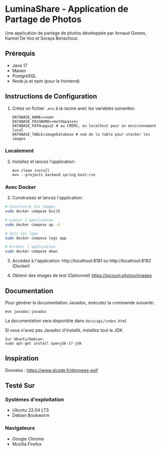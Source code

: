 # LuminaShare - Application de Partage de Photos

Une application de partage de photos développée par Arnaud Gomes, Kamiel De Vos et Soraya Benachour.

## Prérequis

- Java 17
- Maven
- PostgreSQL
- Node.js et npm (pour le frontend)

## Instructions de Configuration

1. Créez un fichier `.env` à la racine avec les variables suivantes:

   ```
   DATABASE_NAME=<nom>
   DATABASE_PASSWORD=<motdepasse>
   DATABASE_PATH=pgsql # au CREMI, ou localhost pour un environnement local
   DATABASE_TABLE=imageDatabase # nom de la table pour stocker les images
   ```

### Localement

2. Installez et lancez l'application:
   ```
   mvn clean install
   mvn --projects backend spring-boot:run
   ```

### Avec Docker

2. Construisez et lancez l'application:

```bash
# Construire les images
sudo docker compose build

# Lancer l'application
sudo docker compose up -d

# Voir les logs
sudo docker compose logs app

# Arrêter l'application
sudo docker compose down
```

3. Accédez à l'application: http://localhost:8181 ou http://localhost:8182 (Docker)

4. Obtenir des images de test (Optionnel)
   https://picsum.photos/images

## Documentation

Pour générer la documentation Javadoc, exécutez la commande suivante:

```
mvn javadoc:javadoc
```

La documentation sera disponible dans `docs/api/index.html`

Si vous n'avez pas Javadoc d'installé, installez tout le JDK

```
Sur Ubuntu/Debian:
sudo apt-get install openjdk-17-jdk
```

## Inspiration

Données : https://www.dcode.fr/donnees-exif

## Testé Sur

### Systèmes d'exploitation

- Ubuntu 22.04 LTS
- Debian Bookworm

### Navigateurs

- Google Chrome
- Mozilla Firefox

